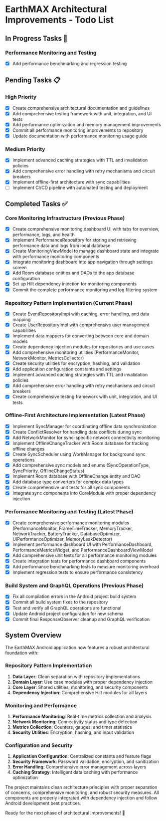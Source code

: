 # EarthMAX Architectural Improvements - Todo List

## In Progress Tasks 🚧

### Performance Monitoring and Testing
- [x] Add performance benchmarking and regression testing

## Pending Tasks 📋

### High Priority
- [x] Create comprehensive architectural documentation and guidelines
- [x] Add comprehensive testing framework with unit, integration, and UI tests
- [x] Add performance optimization and memory management improvements
- [x] Commit all performance monitoring improvements to repository
- [x] Update documentation with performance monitoring usage guide

### Medium Priority
- [x] Implement advanced caching strategies with TTL and invalidation policies
- [x] Add comprehensive error handling with retry mechanisms and circuit breakers
- [x] Implement offline-first architecture with sync capabilities
- [ ] Implement CI/CD pipeline with automated testing and deployment

## Completed Tasks ✅

### Core Monitoring Infrastructure (Previous Phase)
- [x] Create comprehensive monitoring dashboard UI with tabs for overview, performance, logs, and health
- [x] Implement PerformanceRepository for storing and retrieving performance data and logs from local database
- [x] Create MonitoringViewModel to manage dashboard state and integrate with performance monitoring components
- [x] Integrate monitoring dashboard into app navigation through settings screen
- [x] Add Room database entities and DAOs to the app database configuration
- [x] Set up Hilt dependency injection for monitoring components
- [x] Commit the complete performance monitoring and log filtering system

### Repository Pattern Implementation (Current Phase)
- [x] Create EventRepositoryImpl with caching, error handling, and data mapping
- [x] Create UserRepositoryImpl with comprehensive user management capabilities
- [x] Implement data mappers for converting between core and domain models
- [x] Create dependency injection modules for repositories and use cases
- [x] Add comprehensive monitoring utilities (PerformanceMonitor, NetworkMonitor, MetricsCollector)
- [x] Create security utilities for encryption, hashing, and validation
- [x] Add application configuration constants and settings
- [x] Implement advanced caching strategies with TTL and invalidation policies
- [x] Add comprehensive error handling with retry mechanisms and circuit breakers
- [x] Create comprehensive testing framework with unit, integration, and UI tests

### Offline-First Architecture Implementation (Latest Phase)
- [x] Implement SyncManager for coordinating offline data synchronization
- [x] Create ConflictResolver for handling data conflicts during sync
- [x] Add NetworkMonitor for sync-specific network connectivity monitoring
- [x] Implement OfflineChangeTracker with Room database for tracking offline changes
- [x] Create SyncScheduler using WorkManager for background sync operations
- [x] Add comprehensive sync models and enums (SyncOperationType, SyncPriority, OfflineChangeStatus)
- [x] Implement Room database with OfflineChange entity and DAO
- [x] Add database type converters for complex data types
- [x] Create comprehensive unit tests for all sync components
- [x] Integrate sync components into CoreModule with proper dependency injection

### Performance Monitoring and Testing (Latest Phase)
- [x] Create comprehensive performance monitoring modules (PerformanceMonitor, FrameTimeTracker, MemoryTracker, NetworkTracker, BatteryTracker, DatabaseOptimizer, UIPerformanceOptimizer, MemoryLeakDetector)
- [x] Implement performance dashboard UI with PerformanceDashboard, PerformanceMetricsWidget, and PerformanceDashboardViewModel
- [x] Add comprehensive unit tests for all performance monitoring modules
- [x] Create integration tests for performance dashboard components
- [x] Add performance benchmarking tests to measure monitoring overhead
- [x] Implement regression tests to ensure performance consistency

### Build System and GraphQL Operations (Previous Phase)
- [x] Fix all compilation errors in the Android project build system
- [x] Commit all build system fixes to the repository
- [x] Test and verify all GraphQL operations are functional
- [x] Update Android project configuration for new schema
- [x] Commit final ResponseObserver cleanup and GraphQL verification

## System Overview

The EarthMAX Android application now features a robust architectural foundation with:

### Repository Pattern Implementation
1. **Data Layer**: Clean separation with repository implementations
2. **Domain Layer**: Use case modules with proper dependency injection
3. **Core Layer**: Shared utilities, monitoring, and security components
4. **Dependency Injection**: Comprehensive Hilt modules for all layers

### Monitoring and Performance
1. **Performance Monitoring**: Real-time metrics collection and analysis
2. **Network Monitoring**: Connectivity status and type detection
3. **Metrics Collection**: Counters, gauges, and timer statistics
4. **Security Utilities**: Encryption, hashing, and input validation

### Configuration and Security
1. **Application Configuration**: Centralized constants and feature flags
2. **Security Framework**: Password validation, encryption, and sanitization
3. **Error Handling**: Comprehensive error management across layers
4. **Caching Strategy**: Intelligent data caching with performance optimization

The project maintains clean architecture principles with proper separation of concerns, comprehensive monitoring, and robust security measures. All components are properly integrated with dependency injection and follow Android development best practices.

Ready for the next phase of architectural improvements! 🚀